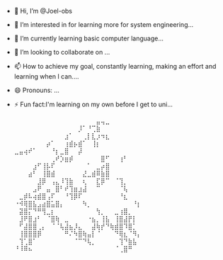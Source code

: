 - 👋 Hi, I’m @Joel-obs
- 👀 I’m interested in for learning more for system engineering...
- 🌱 I’m currently learning basic computer language...
- 💞️ I’m looking to collaborate on ...
- 📫 How to achieve my goal, constantly learning, making an effort and learning when I can....
- 😄 Pronouns: ...
- ⚡ Fun fact:I'm learning on my own before I get to uni...

    ⠀⠀⠀⠀⠀⠀⠀⠀⠀⠀⠀⠀⠀⠀⠀⠀⠀⠀⣤⢤⣀⠀⠀⠀⠀⠀⠀⠀⠀⠀
⠀⠀⠀    ⠀⠀⠀⠀⠀⠀⠀⠀⠀⠀⠀⠀⠀⠀⡸⠁⠘⢉⣷⠀⠀⠀⠀⠀⠀⠀⠀
⠀⠀⠀⠀⠀    ⠀⠀⠀⠀⠀⠀⠀⠀⠀⠀⠀⣰⠁⠀⠀⢀⡇⣇⡰⠲⣆⠀⠀⠀⠀
⠀⠀⠀⠀⠀⠀⠀⠀    ⠀⠀⠀⠀⠀⠀⠀⡴⠁⠀⠀⢰⣾⡦⣾⠁⠀⢸⡆⠀⠀⠀
⠀⠀⠀⠀⠀⠀⠀⠀⠀⠀⠀    ⣀⣤⢴⠞⠁⠀⠀⠀⠘⡆⣀⣿⠀⠀⡼⠀⠀⠀⠀
⠀    ⠀⠀⠀⠀⠀⠀⠀⠀⢀⠞⡱⣶⡾⠀⠀⠀⠀⠀⠀⣿⠋⠀⠀⢰⠃⠀⠀⠀⠀
⠀⠀⠀⠀    ⠀⠀⠀⠀⣰⠋⢸⡧⠏⠀⠀⠀⠀⠀⠀⠀⠁⠀⣀⡴⣿⠀⠀⠀⠀⠀
⠀⠀⠀⠀    ⠀⠀⠀⣴⠃⠀⢸⣿⣾⠀⠀⠀⠀⠀⠀⣜⣀⣾⠿⣷⣿⠀⠀⠀⠀⠀
⠀    ⠀⠀⠀⠀⠀⣸⡿⠀⢠⣄⠸⢹⣷⠀⠀⢆⠀⠀⣏⡿⠉⠀⠈⢹⡀⠀⠀⠀⠀
⠀    ⠀⠀⠀⠀⣠⠟⠀⣤⠀⣿⠃⠞⢹⣶⣰⣼⠀⠀⠉⠀⠀⠀⠀⠈⢧⠀⠀⠀⠀
⠀⠀    ⠀⣀⡾⠧⢴⣾⣿⢠⠏⠀⠀⠘⢹⡿⠏⠀⠀⠀⠀⠀⠀⠀⠀⠘⣆⠀⠀⠀
    ⠐⠺⢿⣿⣧⣠⣴⣿⣥⣿⡄⠀⠀⠀⠀⠳⡀⠀⠀⠀⠀⠀⠀⠀⠀⠀⠘⡆⠀⠀
⠀⠀⠀    ⠀⣽⣿⡍⠙⠛⢻⣀⡆⠀⠀⠀⠀⠀⠀⠀⠀⠀⢳⡀⠀⠀⣀⢰⣿⡀⠀
⠀⠀    ⠀⣸⠟⣿⣰⠃⠀⠈⣿⢷⠀⣀⠀⠀⠀⠀⠐⣦⡀⢸⣧⠀⢸⣿⣼⡟⡇⠀
⠀⠀    ⠀⠋⣼⣿⣿⢀⡄⠀⠈⠈⢧⣼⣦⡸⣄⠀⠀⣼⢷⡞⠙⢷⣾⣿⠹⣿⡁⠀
⠀⠀    ⠀⢸⣿⣿⣿⡿⠀⠀⠀⠀⠀⠛⠌⠳⣿⢷⣤⡇⠈⠀⠀⠀⠙⢿⣆⠈⠻⡄
⠀⠀⠀    ⠀⢹⢁⣿⠁⠀⠀⠀⠀⠀⠀⠀⠀⠈⠉⠙⢧⡀⠀⠀⠀⠀⠀⢹⠙⣷⣧
⠀⠀⠀⠀    ⠘⠸⠿⠦⠀⠀⠀⠀⠀⠀⠀⠀⠀⠀⠀⠀⠀⠀⠀⠀⠀⠀⠈⢀⣿⠛
